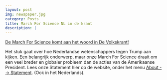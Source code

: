 ```yaml
---
layout: post
img: newspaper.jpg
category: Posts
title: March For Science NL in de krant
description: |
---
```

  [De March For Science komt aan het woord in De Volkskrant!](http://s.vk.nl/s-a4461929/)

  Het stuk gaat over hoe Nederlandse wetenschappers tegen Trump aan kijken.
  Een belangrijk onderwerp, maar onze March For Science draait om een veel breder
  en globaler probleem dan de acties van de Amerikaanse President. Lees onze Statement
  hier op de website, onder het menu [About --> Statement](/statement). (Ook in het Nederlands).
